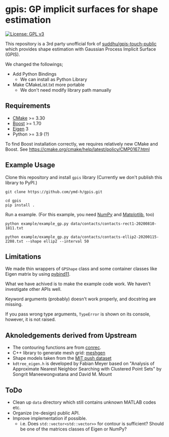 # gpis: GP implicit surfaces for shape estimation

[![License: GPL v3](https://img.shields.io/badge/License-GPLv3-blue.svg)](https://www.gnu.org/licenses/gpl-3.0)

This repository is a 3rd party unofficial fork of [suddhu/gpis-touch-public](https://github.com/suddhu/gpis-touch-public) which provides shape estimation with Gaussian Process Implicit Surface (GPIS).


We changed the followings;

- Add Python Bindings
  - We can install as Python Library
- Make CMakeList.txt more portable
  - We don't need modify library path manually


## Requirements

- [CMake](https://cmake.org/) >= 3.30
- [Boost](https://www.boost.org/) >= 1.70
- [Eigen](https://eigen.tuxfamily.org/) 3
- Python >= 3.9 (?)


To find Boost installation correctly,
we requires relatively new CMake and Boost.
See https://cmake.org/cmake/help/latest/policy/CMP0167.html


## Example Usage

Clone this repository and install `gpis` library
(Currently we don't publish this library to PyPI.)

```shell
git clone https://github.com/ymd-h/gpis.git

cd gpis
pip install .
```

Run a example.
(For this example, you need [NumPy](https://numpy.org/) and [Matplotlib](https://matplotlib.org/), too)


```shell
python example/example_gp.py data/contacts/contacts-rect1-20200810-1811.txt

python example/example_gp.py data/contacts/contacts-ellip2-20200115-2208.txt --shape ellip2 --interval 50
```


## Limitations

We made thin wrappers of `GPShape` class and some container classes like Eigen matrix by using [pybind11](https://pybind11.readthedocs.io/).

What we have achived is to make the example code work.
We haven't investigate other APIs well.

Keyword arguments (probably) doesn't work properly,
and docstring are missing.

If you pass wrong type arguments,
`TypeError` is shown on its console, however, it is not raised.


## Aknoledgements derived from Upstream
- The contouring functions are from [conrec](http://paulbourke.net/papers/conrec/).
- C++ library to generate mesh grid: [meshgen](https://github.com/xiaohongchen1991/meshgen)
- Shape models taken from the [MIT push dataset](https://mcube.mit.edu/push-dataset/index.html)
- `kdtree_eigen.h` is developed by Fabian Meyer based on "Analysis of Approximate Nearest Neighbor Searching with Clustered Point Sets" by Songrit Maneewongvatana and  David M. Mount


## ToDo
- Clean up `data` directory which still contains unknown MATLAB codes etc.
- Organize (re-design) public API.
- Improve implementation if possible.
  - i.e. Does `std::vector<std::vector>>` for contour is sufficient? Should be one of the matrices classes of Eigen or NumPy?
